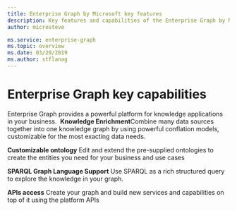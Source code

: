 ```yaml
---
title: Enterprise Graph by Microsoft key features 
description: Key features and capabilities of the Enterprise Graph by Microsoft
author: microsteve

ms.service: enterprise-graph
ms.topic: overview
ms.date: 03/29/2019
ms.author: stflanag
---
```


# Enterprise Graph key capabilities

Enterprise Graph provides a powerful platform for knowledge applications in your business.
​
**Knowledge Enrichment​**
Combine many data sources together into one knowledge graph by using powerful conflation models, customizable for the most exacting data needs.

**Customizable ontology**
Edit and extend the pre-supplied ontologies to create the entities you need for your business and use cases

**SPARQL Graph Language Support​**
Use SPARQL as a rich structured query to explore the knowledge in your graph.

**APIs access**
Create your graph and build new services and capabilities on top of it using the platform APIs
​





